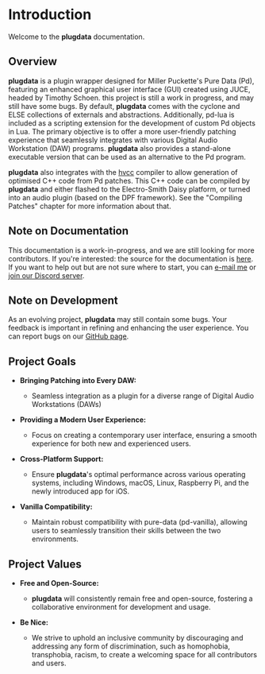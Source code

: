 # Introduction

Welcome to the **plugdata** documentation.

## Overview

**plugdata** is a plugin wrapper designed for Miller Puckette's Pure Data (Pd), featuring an enhanced graphical user interface (GUI) created using JUCE, headed by Timothy Schoen. this project is still a work in progress, and may still have some bugs. By default, **plugdata** comes with the cyclone and ELSE collections of externals and abstractions. Additionally, pd-lua is included as a scripting extension for the development of custom Pd objects in Lua. The primary objective is to offer a more user-friendly patching experience that seamlessly integrates with various Digital Audio Workstation (DAW) programs. **plugdata** also provides a stand-alone executable version that can be used as an alternative to the Pd program.

**plugdata** also integrates with the [hvcc](https://wasted-audio.github.io/hvcc/docs/01.introduction.html#what-is-heavy) compiler to allow generation of optimised C++ code from Pd patches. This C++ code can be compiled by **plugdata** and either flashed to the Electro-Smith Daisy platform, or turned into an audio plugin (based on the DPF framework). See the "Compiling Patches" chapter for more information about that.

## Note on Documentation

This documentation is a work-in-progress, and we are still looking for more contributors. If you're interested: the source for the documentation is [here](https://github.com/plugdata-team/plugdata-team.github.io/tree/main/docs). If you want to help out but are not sure where to start, you can [e-mail me](mailto:timschoen123@gmail.com) or [join our Discord server](https://discord.gg/5zu6vKEErj).

## Note on Development

As an evolving project, **plugdata** may still contain some bugs. Your feedback is important in refining and enhancing the user experience. You can report bugs on our [GitHub page](https://github.com/**plugdata**-team/**plugdata**/issues).

## Project Goals

- **Bringing Patching into Every DAW:**
  - Seamless integration as a plugin for a diverse range of Digital Audio Workstations (DAWs)

- **Providing a Modern User Experience:**
  - Focus on creating a contemporary user interface, ensuring a smooth experience for both new and experienced users.

- **Cross-Platform Support:**
  - Ensure **plugdata**'s optimal performance across various operating systems, including Windows, macOS, Linux, Raspberry Pi, and the newly introduced app for iOS.

- **Vanilla Compatibility:**
  - Maintain robust compatibility with pure-data (pd-vanilla), allowing users to seamlessly transition their skills between the two environments.

## Project Values

- **Free and Open-Source:**
  - **plugdata** will consistently remain free and open-source, fostering a collaborative environment for development and usage.

- **Be Nice:**
  - We strive to uphold an inclusive community by discouraging and addressing any form of discrimination, such as homophobia, transphobia, racism, to create a welcoming space for all contributors and users.


